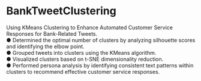 # BankTweetClustering
Using KMeans Clustering to Enhance Automated Customer Service Responses for Bank-Related Tweets.  
●	Determined the optimal number of clusters by analyzing silhouette scores and identifying the elbow point.  
●	Grouped tweets into clusters using the KMeans algorithm.  
●	Visualized clusters based on t-SNE dimensionality reduction.  
●	Performed persona analysis by identifying consistent text patterns within clusters to recommend effective customer service responses.  
